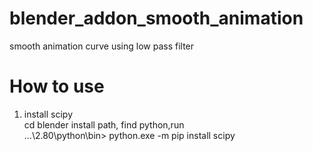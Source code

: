 # blender_addon_smooth_animation
smooth animation curve using low pass filter
# How to use 
1. install scipy  
   cd blender install path, find python,run  
   ...\2.80\python\bin> python.exe -m pip install scipy
